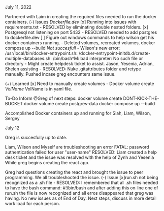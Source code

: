 July 11, 2022

Partnered with Laim in creating the required files needed to run the docker containers. 
(-) Issues
    *Dockerfile.dev*
    [x] Running into issues with requirements.txt
        - RESOLVED by eliminating double nested folders. 
    [x] Postgresql not listening on port 5432
        - RESOLVED needed to add postgres to dockerfile.dev
    [ ] Figure out windows commands to help wilson get his docker containers running.
        - Deleted volumes, recreated volumes, docker compose up --build *Not succesfull*
        - Wilson's new error: 
                /usr/local/bin/docker-entrypoint.sh: /docker-entrypoint-initdb.d/create-multiple-databases.sh: /bin/bash^M: bad interpreter: No such file or directory
        - Might create helpdesk ticket to assist.
            Jason, Yesenia, Adrian, Shelen assisting 
        - RESOLVED: Nuke .gitattributes folder and retype manually.
            Pushed incase greg encounters same issue.

        
(+) Learned 
    [x] Need to manually create volumes 
        - Docker volume create *VolName* 
            VolName is in yaml file.


To-Do 
Inform @Greg of next steps:
    docker volume create DONT-KICK-THE-BUCKET
    docker volume create postgres-data
    docker compose up --build

Accomplished Docker containers up and running for Siah, Liam, Wilson, Sergey

July 12

Greg is succesfully up to date. 

Liam, Wilson and Myself are troubleshooting an error 
    FATAL:  password authentication failed for user "user-name"
        RESOLVED:  Liam created a help desk ticket and the issue was resolved with the help of Zynh and Yesenia
While greg begins creating the react app. 

Greg had questions creating the react and brought the issue to peer programming.
We all troubleshooted the issue. 
(-) Issue
    [x]run.sh not being recognized as a .sh file
        - RESOLVED: I remembered that all .sh files needed to have the bash command: #!/bin/bash and after adding this on line one of run.sh the file is now recognized and all erros disappeared that greg was having.
No new issues as of End of Day.
Next steps, discuss in more detail work load for each person. 